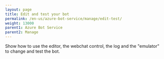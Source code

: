 ```yaml
---
layout: page
title: Edit and test your bot
permalink: /en-us/azure-bot-service/manage/edit-test/
weight: 13000
parent1: Azure Bot Service
parent2: Manage
---
```


Show how to use the editor, the webchat control, the log and the "emulator" to change and test the bot.